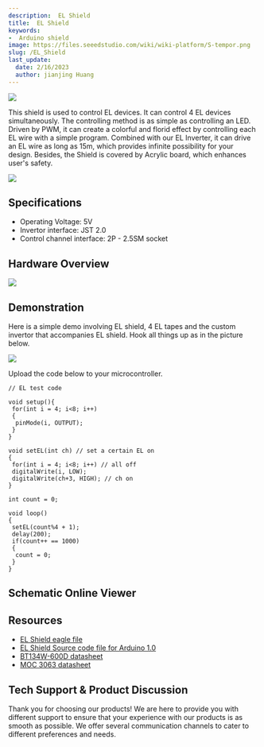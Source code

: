 ```yaml
---
description:  EL Shield
title:  EL Shield
keywords:
-  Arduino shield
image: https://files.seeedstudio.com/wiki/wiki-platform/S-tempor.png
slug: /EL_Shield
last_update:
  date: 2/16/2023
  author: jianjing Huang
---
```


<!-- ---
name: EL Shield
category: Shield
bzurl: https://seeedstudio.com/EL-Shield-p-1287.html
oldwikiname: EL_Shield
prodimagename: EL_Shield_02.jpg
bzprodimageurl: https://statics3.seeedstudio.com/images/104030000 1.jpg
surveyurl: https://www.research.net/r/EL_Shield
sku: 104030000
--- -->

![](https://files.seeedstudio.com/wiki/EL_Shield/img/EL_Shield_02.jpg)

This shield is used to control EL devices. It can control 4 EL devices simultaneously. The controlling method is as simple as controlling an LED. Driven by PWM, it can create a colorful and florid effect by controlling each EL wire with a simple program. Combined with our EL Inverter, it can drive an EL wire as long as 15m, which provides infinite possibility for your design. Besides, the Shield is covered by Acrylic board, which enhances user's safety.

[![](https://files.seeedstudio.com/wiki/common/Get_One_Now_Banner.png)](https://www.seeedstudio.com/el-shield-p-1287.html)

Specifications
--------------

- Operating Voltage: 5V
- Invertor interface: JST 2.0
- Control channel interface: 2P - 2.5SM socket

Hardware Overview
---------

![](https://files.seeedstudio.com/wiki/EL_Shield/img/EL_Shield_interface.jpg)

Demonstration
-------------

Here is a simple demo involving EL shield, 4 EL tapes and the custom invertor that accompanies EL shield.
Hook all things up as in the picture below.

![](https://files.seeedstudio.com/wiki/EL_Shield/img/EL_Shield_Hardware_Installation.jpg)

Upload the code below to your microcontroller.

```
// EL test code
 
void setup(){
 for(int i = 4; i<8; i++)
 {
  pinMode(i, OUTPUT);
 }
}
 
void setEL(int ch) // set a certain EL on
{
 for(int i = 4; i<8; i++) // all off
 digitalWrite(i, LOW);
 digitalWrite(ch+3, HIGH); // ch on
}
 
int count = 0;
 
void loop()
{
 setEL(count%4 + 1);
 delay(200);
 if(count++ == 1000)
 {
  count = 0;
 }
}
```

## Schematic Online Viewer

<div className="altium-ecad-viewer" data-project-src="https://files.seeedstudio.com/wiki/EL_Shield/res/EL_Shield_Eagle_File.zip" style={{borderRadius: '0px 0px 4px 4px', height: 500, borderStyle: 'solid', borderWidth: 1, borderColor: 'rgb(241, 241, 241)', overflow: 'hidden', maxWidth: 1280, maxHeight: 700, boxSizing: 'border-box'}}>
</div>

Resources
---------

- [EL Shield eagle file](https://files.seeedstudio.com/wiki/EL_Shield/res/EL_Shield_Eagle_File.zip)
- [EL Shield Source code file for Arduino 1.0](https://files.seeedstudio.com/wiki/EL_Shield/res/EL_Shield_Test_code.zip)
- [BT134W-600D datasheet](https://files.seeedstudio.com/wiki/EL_Shield/res/BT134W-600D.pdf)
- [MOC 3063 datasheet](https://files.seeedstudio.com/wiki/EL_Shield/res/MOC3063M.pdf)

<!-- This Markdown file was created from https://www.seeedstudio.com/wiki/EL_Shield -->

## Tech Support & Product Discussion

Thank you for choosing our products! We are here to provide you with different support to ensure that your experience with our products is as smooth as possible. We offer several communication channels to cater to different preferences and needs.

<div class="button_tech_support_container">
<a href="https://forum.seeedstudio.com/" class="button_forum"></a> 
<a href="https://www.seeedstudio.com/contacts" class="button_email"></a>
</div>

<div class="button_tech_support_container">
<a href="https://discord.gg/eWkprNDMU7" class="button_discord"></a> 
<a href="https://github.com/Seeed-Studio/wiki-documents/discussions/69" class="button_discussion"></a>
</div>
